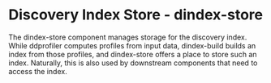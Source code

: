 # Discovery Index Store - dindex-store

The dindex-store component manages storage for the discovery index. While
ddprofiler computes profiles from input data, dindex-build builds an index from
those profiles, and dindex-store offers a place to store such an index.
Naturally, this is also used by downstream components that need to access the
index.
